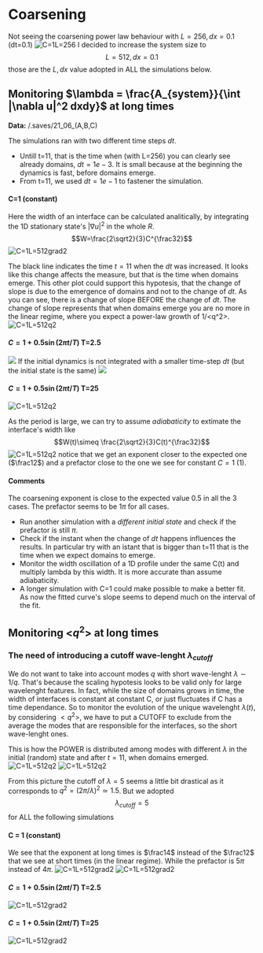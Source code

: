 # Coarsening
Not seeing the coarsening power law behaviour with $L=256, dx=0.1$ (dt=0.1)
![C=1L=256](grad2/C=1/19_06.png?raw=true) 
I decided to increase the system size to $$L=512, dx=0.1$$
those are the $L,dx$ value adopted in ALL the simulations below.

## Monitoring $\lambda = \frac{A_{system}}{\int |\nabla u|^2 dxdy}$ at long times
**Data:** /.saves/21_06_(A,B,C)

The simulations ran with two different time steps $dt$.
- Untill t=11, that is the time when (with L=256) you can clearly see already domains, $dt=1e-3$. It is small because at the beginning the dynamics is fast, before domains emerge.
- From t=11, we used $dt=1e-1$ to fastener the simulation.

#### C=1 (constant)
Here the width of an interface can be calculated analitically, by integrating the 1D stationary state's $|\nabla u|^2$ in the whole $R$. $$W=\frac{2\sqrt2}{3}C^{\frac32}$$
![C=1L=512grad2](grad2/C=1/21_06.png?raw=true)

The black line indicates the time $t=11$ when the $dt$ was increased. It looks like this change affects the measure, but that is the time when domains emerge.
This other plot could support this hypotesis, that the change of slope is due to the emergence of domains and not to the change of $dt$.
As you can see, there is a change of slope BEFORE the change of $dt$.
The change of slope represents that when domains emerge you are no more in the linear regime, where you expect a power-law growth of 1/<q^2>.
![C=1L=512q2](q2/C=1/21_06.png?raw=true)

#### $C=1+0.5\sin(2\pi t/T)$ T=2.5
![](grad2/oscillatory%20C0=1/T=2.5/21_06.png?raw=true)
If the initial dynamics is not integrated with a smaller time-step $dt$ (but the initial state is the same)
![](grad2/oscillatory%20C0=1/T=2.5.png)
#### $C=1+0.5\sin(2\pi t/T)$ T=25
![C=1L=512q2](grad2/oscillatory%20C0=1/T=25/21_06.png?raw=true)

As the period is large, we can try to assume _adiabaticity_ to extimate the interface's width like
$$W(t)\simeq \frac{2\sqrt2}{3}C(t)^{\frac32}$$
![C=1L=512q2](grad2/oscillatory%20C0=1/T=25/21_06_adiabaticW.png?raw=true)
notice that we get an exponent closer to the expected one ($\frac12$) and a prefactor close to the one we see for constant $C=1$ (1).


#### Comments
The coarsening exponent is close to the expected value 0.5 in all the 3 cases. The prefactor seems to be $1\pi$ for all cases.

- Run another simulation with a _different initial state_ and check if the prefactor is still $\pi$.
- Check if the instant when the change of $dt$ happens influences the results. In particular try with an istant that is bigger than t=11 that is the time when we expect domains to emerge. 
- Monitor the width oscillation of a 1D profile under the same C(t) and multiply lambda by this width. It is more accurate than assume adiabaticity.
- A longer simulation with C=1 could make possible to make a better fit. As now the fitted curve's slope seems to depend much on the interval of the fit.

## Monitoring <$q^2$> at long times

### The need of introducing a cutoff wave-lenght $\lambda_{cutoff}$
We do not want to take into account modes $q$ with short wave-lenght $\lambda \sim 1/q$. That's because the scaling hypotesis looks to be valid only for large wavelenght features. In fact, while the size of domains grows in time, the width of interfaces is constant at constant C, or just fluctuates if C has a time dependance.
So to monitor the evolution of the unique wavelenght $\lambda(t)$, by considering $`<q^2>`$, we have to put a CUTOFF to exclude from the average the modes that are responsible for the interfaces, so the short wave-lenght ones.

This is how the POWER is distributed among modes with different $\lambda$ in the initial (random) state and after $t=11$, when domains emerged.
![C=1L=512q2](power%20spectrum/q2/L=512/t=0.png?raw=true)
![C=1L=512q2](power%20spectrum/q2/L=512/t=11.png?raw=true)

From this picture the cutoff of $\lambda = 5$ seems a little bit drastical as it corresponds to $q^2 = (2\pi/\lambda)^2 \simeq 1.5$.
But we adopted 
$$\lambda_{cutoff} = 5$$
for ALL the following simulations

#### C = 1 (constant)
We see that the exponent at long times is $\frac14$ instead of the $\frac12$ that we see at short times (in the linear regime).
While the prefactor is $5\pi$ instead of $4\pi$.
![C=1L=512grad2](q2/C=1/21_06.png?raw=true)
![C=1L=512grad2](q2/C=1/20_06_linear_regime.png?raw=true)
#### $C=1+0.5\sin(2\pi t/T)$ T=2.5
![C=1L=512grad2](q2/oscillatory%20C0=1/T=2.5/21_06.png?raw=true)
#### $C=1+0.5\sin(2\pi t/T)$ T=25
![C=1L=512grad2](q2/oscillatory%20C0=1/T=25/21_06.png?raw=true)